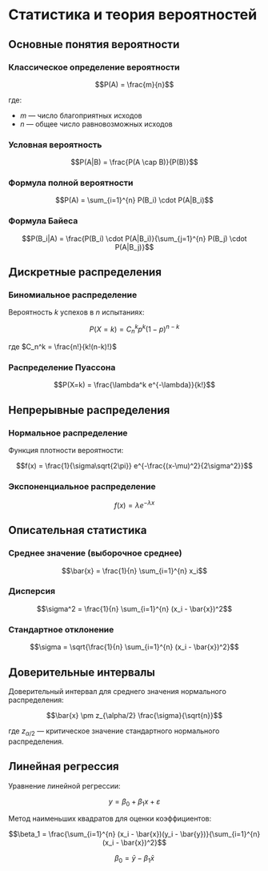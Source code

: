 # Статистика и теория вероятностей

## Основные понятия вероятности

### Классическое определение вероятности

$$P(A) = \frac{m}{n}$$

где:
- $m$ — число благоприятных исходов
- $n$ — общее число равновозможных исходов

### Условная вероятность

$$P(A|B) = \frac{P(A \cap B)}{P(B)}$$

### Формула полной вероятности

$$P(A) = \sum_{i=1}^{n} P(B_i) \cdot P(A|B_i)$$

### Формула Байеса

$$P(B_i|A) = \frac{P(B_i) \cdot P(A|B_i)}{\sum_{j=1}^{n} P(B_j) \cdot P(A|B_j)}$$

## Дискретные распределения

### Биномиальное распределение

Вероятность $k$ успехов в $n$ испытаниях:

$$P(X=k) = C_n^k p^k (1-p)^{n-k}$$

где $C_n^k = \frac{n!}{k!(n-k)!}$

### Распределение Пуассона

$$P(X=k) = \frac{\lambda^k e^{-\lambda}}{k!}$$

## Непрерывные распределения

### Нормальное распределение

Функция плотности вероятности:

$$f(x) = \frac{1}{\sigma\sqrt{2\pi}} e^{-\frac{(x-\mu)^2}{2\sigma^2}}$$

### Экспоненциальное распределение

$$f(x) = \lambda e^{-\lambda x}$$

## Описательная статистика

### Среднее значение (выборочное среднее)

$$\bar{x} = \frac{1}{n} \sum_{i=1}^{n} x_i$$

### Дисперсия

$$\sigma^2 = \frac{1}{n} \sum_{i=1}^{n} (x_i - \bar{x})^2$$

### Стандартное отклонение

$$\sigma = \sqrt{\frac{1}{n} \sum_{i=1}^{n} (x_i - \bar{x})^2}$$

## Доверительные интервалы

Доверительный интервал для среднего значения нормального распределения:

$$\bar{x} \pm z_{\alpha/2} \frac{\sigma}{\sqrt{n}}$$

где $z_{\alpha/2}$ — критическое значение стандартного нормального распределения.

## Линейная регрессия

Уравнение линейной регрессии:

$$y = \beta_0 + \beta_1 x + \varepsilon$$

Метод наименьших квадратов для оценки коэффициентов:

$$\beta_1 = \frac{\sum_{i=1}^{n} (x_i - \bar{x})(y_i - \bar{y})}{\sum_{i=1}^{n} (x_i - \bar{x})^2}$$

$$\beta_0 = \bar{y} - \beta_1 \bar{x}$$